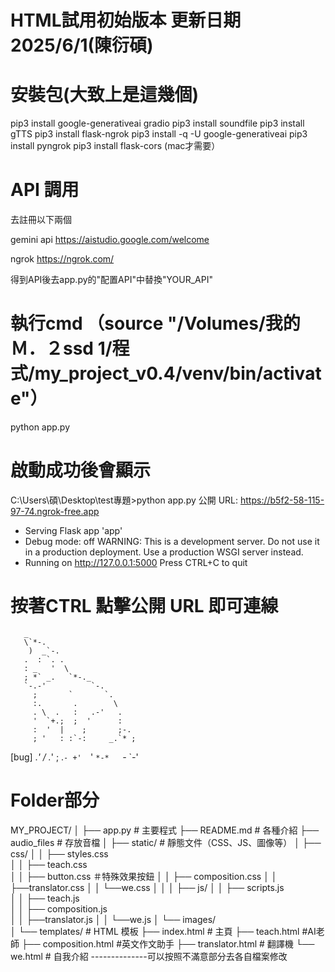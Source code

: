 # HTML試用初始版本 更新日期2025/6/1(陳衍碩)
# 安裝包(大致上是這幾個)

pip3 install google-generativeai gradio
pip3 install soundfile
pip3 install gTTS
pip3 install flask-ngrok
pip3 install -q -U google-generativeai
pip3 install pyngrok
pip3 install flask-cors  (mac才需要）

# API 調用

去註冊以下兩個

gemini api
https://aistudio.google.com/welcome

ngrok
https://ngrok.com/

得到API後去app.py的"配置API"中替換"YOUR_API"

# 執行cmd （source "/Volumes/我的Ｍ．２ssd 1/程式/my_project_v0.4/venv/bin/activate"）

python app.py

# 啟動成功後會顯示

C:\Users\碩\Desktop\test專題>python app.py
公開 URL: https://b5f2-58-115-97-74.ngrok-free.app
 * Serving Flask app 'app'
 * Debug mode: off
WARNING: This is a development server. Do not use it in a production deployment. Use a production WSGI server instead.
 * Running on http://127.0.0.1:5000
Press CTRL+C to quit

# 按著CTRL 點擊公開 URL 即可連線

       _                        
       \`*-.                    
        )  _`-.                 
       .  : `. .                
       : _   '  \               
       ; *` _.   `*-._          
       `-.-'          `-.       
         ;       `       `.     
         :.       .        \    
         . \  .   :   .-'   .   
         '  `+.;  ;  '      :   
         :  '  |    ;       ;-. 
         ; '   : :`-:     _.`* ;
[bug] .*' /  .*' ; .*`- +'  `*' 
      `*-*   `*-*  `*-*'



# Folder部分

MY_PROJECT/
│
├── app.py                # 主要程式
├── README.md             # 各種介紹
├── audio_files           # 存放音檔
│
├── static/               # 靜態文件（CSS、JS、圖像等）
│   ├── css/
│   │   ├── styles.css    
│   │   ├── teach.css    
│   │   ├── button.css   ＃特殊效果按鈕
│   │   ├── composition.css 
│   │   ├──translator.css
│   │   └──we.css
│   │
│   ├── js/
│   │   ├── scripts.js    
│   │   ├── teach.js  
│   │   ├── composition.js     
│   │   ├──translator.js
│   │   └──we.js
│   └── images/           
│
└── templates/            # HTML 模板
    ├── index.html        # 主頁
    ├── teach.html        #AI老師
    ├── composition.html  #英文作文助手
    ├── translator.html   # 翻譯機
    └── we.html           # 自我介紹      --------------可以按照不滿意部分去各自檔案修改
